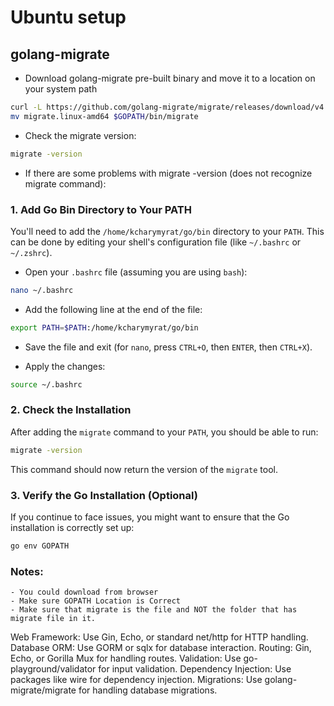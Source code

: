 # Ubuntu setup

## golang-migrate
- Download golang-migrate pre-built binary and move it to a location on your system path
```bash
curl -L https://github.com/golang-migrate/migrate/releases/download/v4.17.1/migrate.linux-amd64.tar.gz | tar xvz
mv migrate.linux-amd64 $GOPATH/bin/migrate
```

- Check the migrate version:
```bash
migrate -version
```

- If there are some problems with migrate -version (does not recognize migrate command):
### 1. **Add Go Bin Directory to Your PATH**
  You'll need to add the `/home/kcharymyrat/go/bin` directory to your `PATH`. This can be done by editing your shell's configuration file (like `~/.bashrc` or `~/.zshrc`).

  - Open your `.bashrc` file (assuming you are using `bash`):
  ```bash
  nano ~/.bashrc
  ```

  - Add the following line at the end of the file:
  ```bash
  export PATH=$PATH:/home/kcharymyrat/go/bin
  ```

  - Save the file and exit (for `nano`, press `CTRL+O`, then `ENTER`, then `CTRL+X`).

  - Apply the changes:
  ```bash
  source ~/.bashrc
  ```

### 2. **Check the Installation**

   After adding the `migrate` command to your `PATH`, you should be able to run:

   ```bash
   migrate -version
   ```

   This command should now return the version of the `migrate` tool.

### 3. **Verify the Go Installation (Optional)**

   If you continue to face issues, you might want to ensure that the Go installation is correctly set up:

   ```bash
   go env GOPATH
   ```


### Notes:
    - You could download from browser
    - Make sure GOPATH Location is Correct
    - Make sure that migrate is the file and NOT the folder that has migrate file in it.



Web Framework: Use Gin, Echo, or standard net/http for HTTP handling.
Database ORM: Use GORM or sqlx for database interaction.
Routing: Gin, Echo, or Gorilla Mux for handling routes.
Validation: Use go-playground/validator for input validation.
Dependency Injection: Use packages like wire for dependency injection.
Migrations: Use golang-migrate/migrate for handling database migrations.